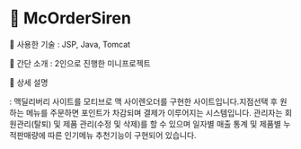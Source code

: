 # 📒 McOrderSiren
🔑 사용한 기술 : JSP, Java, Tomcat

🔑 간단 소개   : 2인으로 진행한 미니프로젝트

🔑 상세 설명   

: 맥딜리버리 사이트를 모티브로 맥 사이렌오더를 구현한 사이트입니다.지점선택 후 원하는 메뉴를 주문하면 포인트가 차감되며 결제가 이루어지는 시스템입니다. 관리자는 회원관리(탈퇴) 및 제품 관리(수정 및 삭제)를 할 수 있으며 일자별 매출 통계 및 제품별 누적판매량에 따른 인기메뉴 추천기능이 구현되어 있습니다.
